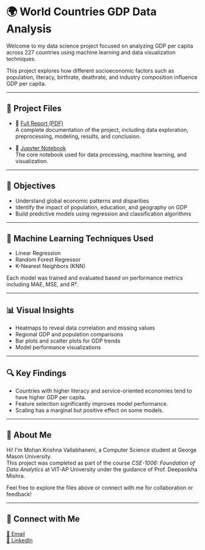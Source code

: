 # 🌍 World Countries GDP Data Analysis

Welcome to my data science project focused on analyzing GDP per capita across 227 countries using machine learning and data visualization techniques.

This project explores how different socioeconomic factors such as population, literacy, birthrate, deathrate, and industry composition influence GDP per capita.

---

## 📁 Project Files

- 📄 [Full Report (PDF)](./Data_Analysis_Project_on_WorldCountries.pdf)  
  A complete documentation of the project, including data exploration, preprocessing, modeling, results, and conclusion.

- 📘 [Jupyter Notebook](./World_Countries_GDP_Analysis.ipynb)  
  The core notebook used for data processing, machine learning, and visualization.

---

## 🎯 Objectives

- Understand global economic patterns and disparities
- Identify the impact of population, education, and geography on GDP
- Build predictive models using regression and classification algorithms

---

## 🧠 Machine Learning Techniques Used

- Linear Regression
- Random Forest Regressor
- K-Nearest Neighbors (KNN)

Each model was trained and evaluated based on performance metrics including MAE, MSE, and R².

---

## 📊 Visual Insights

- Heatmaps to reveal data correlation and missing values
- Regional GDP and population comparisons
- Bar plots and scatter plots for GDP trends
- Model performance visualizations

---

## 🔍 Key Findings

- Countries with higher literacy and service-oriented economies tend to have higher GDP per capita.
- Feature selection significantly improves model performance.
- Scaling has a marginal but positive effect on some models.

---

## 🙋 About Me

Hi! I'm Mohan Krishna Vallabhaneni, a Computer Science student at George Mason University.  
This project was completed as part of the course _CSE-1006: Foundation of Data Analytics_ at VIT-AP University under the guidance of Prof. Deepasikha Mishra.

Feel free to explore the files above or connect with me for collaboration or feedback!

---

## 🔗 Connect with Me

[📧 Email](mailto:vmkrishna2022@gmail.com)  
[🔗 LinkedIn](https://www.linkedin.com/in/vmkrishna2004)
